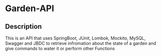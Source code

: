# Garden-API
## Description
This is an API that uses SpringBoot, JUnit, Lombok, Mockito, MySQL, Swagger and JBDC to retrieve infromation about the state of a garden
and give commands to water it or perform other Functions
